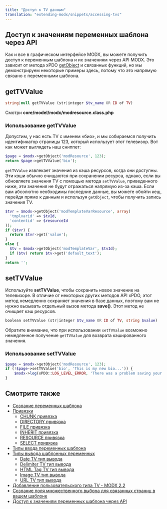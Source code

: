 ```yaml
---
title: "Доступ к TV данным"
translation: "extending-modx/snippets/accessing-tvs"
---
```


## Доступ к значениям переменных шаблона через API

Как и все в графическом интерфейсе MODX, вы можете получить доступ к переменным шаблона и их значениям через API MODX. Это зависит от метода xPDO [getObject](extending-modx/xpdo/class-reference/xpdo/xpdo.getobject "xPDO.getObject") и связанных функций, но мы демонстрируем некоторые примеры здесь, потому что это напрямую связано с переменными шаблона.

## getTVValue

``` php
string|null getTVValue (str|integer $tv_name OR ID of TV)
```

Смотри **core/model/modx/modresource.class.php**

### Использование getTVValue

Допустим, у нас есть TV с именем «био», и мы собираемся получить идентификатор страницы 123, который использует этот телевизор. Вот как может выглядеть наш сниппет:

``` php
$page = $modx->getObject('modResource', 123);
return $page->getTVValue('bio');
```

`getTVValue` извлекает значения из кэша ресурсов, когда они доступны. Эти кэши обычно очищаются при сохранении ресурса, однако, если вы обновляете значения TV с помощью метода `setTVValue`, приведенного ниже, эти значения не будут отражаться напрямую из-за кэша. 
Если вам абсолютно необходимы последние данные, вы можете обойти кеш, перейдя прямо к данным и используя `getObject`, чтобы получить запись значения TV.

``` php
$tvr = $modx->getObject('modTemplateVarResource', array(
  'tmplvarid' => $tvId,
  'contentid' => $resourceId
));
if ($tvr) {
  return $tvr->get('value');
}
else {
  $tv = $modx->getObject('modTemplateVar', $tvId);
  if ($tv) return $tv->get('default_text');
}
return '';
```

## setTVValue

Используйте **setTVValue**, чтобы сохранить новое значение на телевизоре. В отличие от некоторых других методов API xPDO, этот метод немедленно сохраняет значения в базе данных, поэтому вам не нужно вызывать отдельный вызов метода **save()**. Этот метод не очищает кэш ресурсов.

``` php
boolean setTVValue (str|integer $tv_name OR ID of TV, string $value)
```

Обратите внимание, что при использовании `setTVValue` возможно немедленное получение `getTVValue` для возврата кэшированного значения.

### Использование setTVValue

``` php
$page = $modx->getObject('modResource', 123);
if (!$page->setTVValue('bio', 'This is my new bio...')) {
    $modx->log(xPDO::LOG_LEVEL_ERROR, 'There was a problem saving your TV...');
}
```

## Смотрите также

- [Создание переменных шаблона](building-sites/elements/template-variables/step-by-step)
- [Привязки](building-sites/elements/template-variables/bindings)
  - [CHUNK привязка](building-sites/elements/template-variables/bindings/chunk-binding)
  - [DIRECTORY привязка](building-sites/elements/template-variables/bindings/directory-binding)
  - [FILE привязка](building-sites/elements/template-variables/bindings/file-binding)
  - [INHERIT привязка](building-sites/elements/template-variables/bindings/inherit-binding)
  - [RESOURCE привязка](building-sites/elements/template-variables/bindings/resource-binding)
  - [SELECT привязка](building-sites/elements/template-variables/bindings/select-binding)
- [Типы ввода переменных шаблона](building-sites/elements/template-variables/input-types)
- [Типы вывода шаблонных переменных](building-sites/elements/template-variables/output-types)
  - [Date TV тип вывода](building-sites/elements/template-variables/output-types/date)
  - [Delimiter TV тип вывода](building-sites/elements/template-variables/output-types/delimiter)
  - [HTML Tag TV тип вывода](building-sites/elements/template-variables/output-types/html)
  - [Image TV тип вывода](building-sites/elements/template-variables/output-types/image)
  - [URL TV тип вывода](building-sites/elements/template-variables/output-types/url)
- [Добавление пользовательского типа TV - MODX 2.2](extending-modx/custom-tvs)
- [Создание поля множественного выбора для связанных страниц в вашем шаблоне](building-sites/tutorials/multiselect-related-pages)
- [Доступ к значениям переменных шаблона через API](extending-modx/snippets/accessing-tvs)
